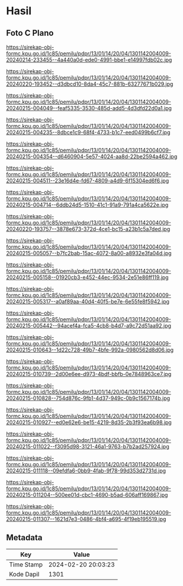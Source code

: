 # Hasil

## Foto C Plano

https://sirekap-obj-formc.kpu.go.id/1c85/pemilu/pdpr/13/01/14/20/04/1301142004009-20240214-233455--4a440a0d-ede0-4991-bbe1-e14997fdb02c.jpg

https://sirekap-obj-formc.kpu.go.id/1c85/pemilu/pdpr/13/01/14/20/04/1301142004009-20240220-193452--d3dbcd10-8da4-45c7-881b-63277671b029.jpg

https://sirekap-obj-formc.kpu.go.id/1c85/pemilu/pdpr/13/01/14/20/04/1301142004009-20240215-004049--feaf5335-3530-485d-add5-4d3dfd22d0a1.jpg

https://sirekap-obj-formc.kpu.go.id/1c85/pemilu/pdpr/13/01/14/20/04/1301142004009-20240215-004235--8dbce1c9-68f4-4733-b1c7-eed0499b6cf7.jpg

https://sirekap-obj-formc.kpu.go.id/1c85/pemilu/pdpr/13/01/14/20/04/1301142004009-20240215-004354--d6460904-5e57-4024-aa8d-22be2594a462.jpg

https://sirekap-obj-formc.kpu.go.id/1c85/pemilu/pdpr/13/01/14/20/04/1301142004009-20240215-004511--23e16d4e-fd67-4809-a4d9-6f15304ed6f6.jpg

https://sirekap-obj-formc.kpu.go.id/1c85/pemilu/pdpr/13/01/14/20/04/1301142004009-20240215-004714--6ddb24d5-1510-41c1-91a9-791a4ca5622e.jpg

https://sirekap-obj-formc.kpu.go.id/1c85/pemilu/pdpr/13/01/14/20/04/1301142004009-20240220-193757--3878e673-372d-4ce1-bc15-a23b1c5a7ded.jpg

https://sirekap-obj-formc.kpu.go.id/1c85/pemilu/pdpr/13/01/14/20/04/1301142004009-20240215-005057--b7fc2bab-15ac-4072-8a00-a8932e3fa04d.jpg

https://sirekap-obj-formc.kpu.go.id/1c85/pemilu/pdpr/13/01/14/20/04/1301142004009-20240215-005158--01920cb3-e452-44ec-9534-2e51e86ff119.jpg

https://sirekap-obj-formc.kpu.go.id/1c85/pemilu/pdpr/13/01/14/20/04/1301142004009-20240215-005317--a0af89aa-40d4-40f5-be7e-6e55fe8f5942.jpg

https://sirekap-obj-formc.kpu.go.id/1c85/pemilu/pdpr/13/01/14/20/04/1301142004009-20240215-005442--94acef4a-fca5-4cb8-b4d7-a9c72d51aa92.jpg

https://sirekap-obj-formc.kpu.go.id/1c85/pemilu/pdpr/13/01/14/20/04/1301142004009-20240215-010643--1d22c728-49b7-4bfe-992a-0980562d8d06.jpg

https://sirekap-obj-formc.kpu.go.id/1c85/pemilu/pdpr/13/01/14/20/04/1301142004009-20240215-010739--2d00e6ee-d973-4bdf-bbfb-0e7848963ce7.jpg

https://sirekap-obj-formc.kpu.go.id/1c85/pemilu/pdpr/13/01/14/20/04/1301142004009-20240215-010828--754d876c-9fb1-4d37-949c-0b9c1567174b.jpg

https://sirekap-obj-formc.kpu.go.id/1c85/pemilu/pdpr/13/01/14/20/04/1301142004009-20240215-010927--ed0e62e6-be15-4219-8d35-2b3f93ea6b98.jpg

https://sirekap-obj-formc.kpu.go.id/1c85/pemilu/pdpr/13/01/14/20/04/1301142004009-20240215-011022--f3095d98-3121-46a1-9763-b7b2ad257924.jpg

https://sirekap-obj-formc.kpu.go.id/1c85/pemilu/pdpr/13/01/14/20/04/1301142004009-20240215-011118--09efdfa6-0bb9-4fab-9f78-99d353d2731d.jpg

https://sirekap-obj-formc.kpu.go.id/1c85/pemilu/pdpr/13/01/14/20/04/1301142004009-20240215-011204--500ee01d-cbc1-4690-b5ad-606aff169867.jpg

https://sirekap-obj-formc.kpu.go.id/1c85/pemilu/pdpr/13/01/14/20/04/1301142004009-20240215-011307--1621d7e3-0486-4bf4-a695-4f19eb195519.jpg


## Metadata

| Key        | Value               |
| ---------- | ------------------- |
| Time Stamp | 2024-02-20 20:03:23 |
| Kode Dapil | 1301                |



